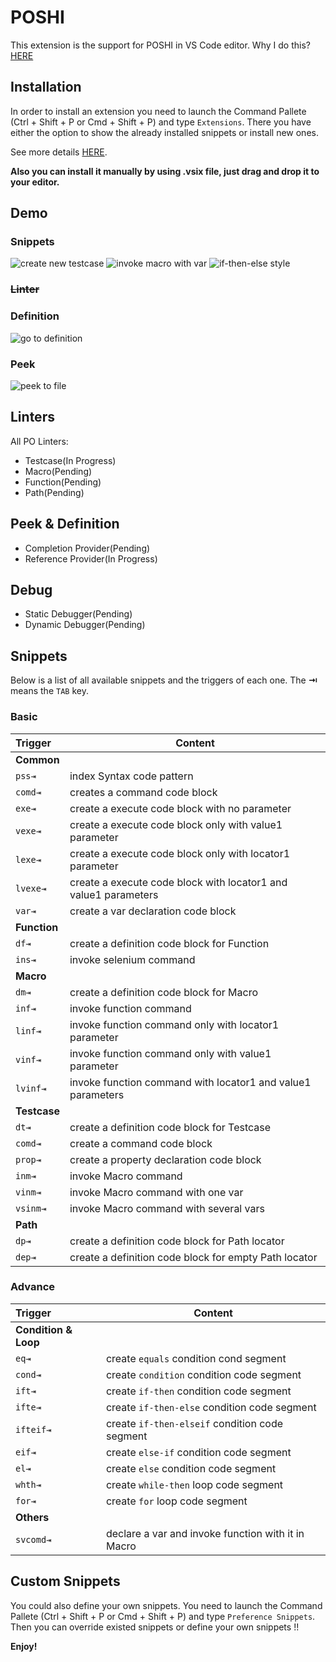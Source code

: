 # POSHI

This extension is the support for POSHI in VS Code editor. Why I do this? [HERE](./INSPIRATION.md)

## Installation
In order to install an extension you need to launch the Command Pallete (Ctrl + Shift + P or Cmd + Shift + P) and type `Extensions`. There you have either the option to show the already installed snippets or install new ones.

See more details [HERE](https://marketplace.visualstudio.com/items?itemName=lyon.POSHI).

**Also you can install it manually by using .vsix file, just drag and drop it to your editor.**

## Demo
### Snippets
![create new testcase](images/demo1.gif)
![invoke macro with var](images/demo2.gif)
![if-then-else style](images/demo3.gif)

### ~~Linter~~

### Definition
![go to definition](images/demo4.gif)

### Peek
![peek to file](images/demo5.gif)

## Linters
All PO Linters:
* Testcase(In Progress)
* Macro(Pending)
* Function(Pending)
* Path(Pending)

## Peek & Definition
* Completion Provider(Pending)
* Reference Provider(In Progress)

## Debug
* Static Debugger(Pending)
* Dynamic Debugger(Pending)

## Snippets

Below is a list of all available snippets and the triggers of each one. The **⇥** means the `TAB` key.

### Basic

| Trigger  | Content |
| :------- | ------- |
| **Common** |  |
| `pss⇥` | index Syntax code pattern |
| `comd⇥` | creates a command code block |
| `exe⇥`| create a execute code block with no parameter |
| `vexe⇥` | create a execute code block only with value1 parameter |
| `lexe⇥` | create a execute code block only with locator1 parameter |
| `lvexe⇥` | create a execute code block with locator1 and value1 parameters |
| `var⇥` | create a var declaration code block |
| **Function** |  |
| `df⇥` | create a definition code block for Function |
| `ins⇥` | invoke selenium command |
| **Macro** |  |
| `dm⇥` | create a definition code block for Macro |
| `inf⇥` | invoke function command |.
| `linf⇥` | invoke function command only with locator1 parameter |
| `vinf⇥` | invoke function command only with value1 parameter |
| `lvinf⇥` | invoke function command with locator1 and value1 parameters |
| **Testcase** |  |
| `dt⇥` | create a definition code block for Testcase |
| `comd⇥` | create a command code block |
| `prop⇥` | create a property declaration code block |
| `inm⇥` | invoke Macro command |
| `vinm⇥` | invoke Macro command with one var |
| `vsinm⇥` | invoke Macro command with several vars |
| **Path** |  |
| `dp⇥` | create a definition code block for Path locator |
| `dep⇥` | create a definition code block for empty Path locator |


### Advance
| Trigger  | Content |
| :------- | ------- |
| **Condition & Loop** |  |
| `eq⇥` | create `equals` condition cond segment |
| `cond⇥` | create `condition` condition code segment |
| `ift⇥` | create `if-then` condition code segment |
| `ifte⇥` | create `if-then-else` condition code segment |
| `ifteif⇥` | create `if-then-elseif` condition code segment |
| `eif⇥` | create `else-if` condition code segment |
| `el⇥` | create `else` condition code segment |
| `whth⇥` | create `while-then` loop code segment| 
| `for⇥` | create `for` loop code segment |
| **Others** |  |
| `svcomd⇥` | declare a var and invoke function with it in Macro |


## Custom Snippets
You could also define your own snippets. You need to launch the Command Pallete (Ctrl + Shift + P or Cmd + Shift + P) and type `Preference Snippets`. Then you can override existed snippets or define your own snippets !!

**Enjoy!**